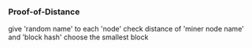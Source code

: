### Proof-of-Distance
give 'random name' to each 'node'
check distance of 'miner node name' and 'block hash'
choose the smallest block